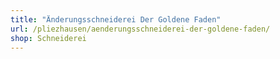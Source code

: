 ```yaml
---
title: "Änderungsschneiderei Der Goldene Faden"
url: /pliezhausen/aenderungsschneiderei-der-goldene-faden/
shop: Schneiderei
---
```

